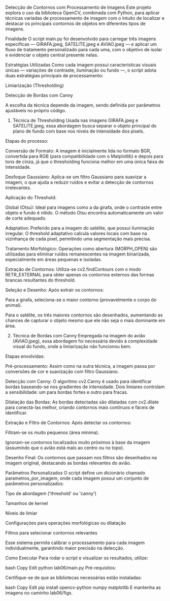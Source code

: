 Detecção de Contornos com Processamento de Imagens
Este projeto explora o uso da biblioteca OpenCV, combinada com Python, para aplicar técnicas variadas de processamento de imagem com o intuito de localizar e destacar os principais contornos de objetos em diferentes tipos de imagens.

Finalidade
O script main.py foi desenvolvido para carregar três imagens específicas — GIRAFA.jpeg, SATELITE.jpeg e AVIAO.jpeg — e aplicar um fluxo de tratamento personalizado para cada uma, com o objetivo de isolar e evidenciar o objeto central presente nelas.

Estratégias Utilizadas
Como cada imagem possui características visuais únicas — variações de contraste, iluminação ou fundo —, o script adota duas estratégias principais de processamento:

Limiarização (Thresholding)

Detecção de Bordas com Canny

A escolha da técnica depende da imagem, sendo definida por parâmetros ajustáveis no próprio código.

1. Técnica de Thresholding
Usada nas imagens GIRAFA.jpeg e SATELITE.jpeg, essa abordagem busca separar o objeto principal do plano de fundo com base nos níveis de intensidade dos pixels.

Etapas do processo:

Conversão de Formato:
A imagem é inicialmente lida no formato BGR, convertida para RGB (para compatibilidade com o Matplotlib) e depois para tons de cinza, já que o thresholding funciona melhor em uma única faixa de intensidade.

Desfoque Gaussiano:
Aplica-se um filtro Gaussiano para suavizar a imagem, o que ajuda a reduzir ruídos e evitar a detecção de contornos irrelevantes.

Aplicação do Threshold:

Global (Otsu): Ideal para imagens como a da girafa, onde o contraste entre objeto e fundo é nítido. O método Otsu encontra automaticamente um valor de corte adequado.

Adaptativo: Preferido para a imagem do satélite, que possui iluminação irregular. O threshold adaptativo calcula valores locais com base na vizinhança de cada pixel, permitindo uma segmentação mais precisa.

Tratamento Morfológico:
Operações como abertura (MORPH_OPEN) são utilizadas para eliminar ruídos remanescentes na imagem binarizada, especialmente em áreas pequenas e isoladas.

Extração de Contornos:
Utiliza-se cv2.findContours com o modo RETR_EXTERNAL para obter apenas os contornos externos das formas brancas resultantes do threshold.

Seleção e Desenho:
Após extrair os contornos:

Para a girafa, seleciona-se o maior contorno (provavelmente o corpo do animal).

Para o satélite, os três maiores contornos são desenhados, aumentando as chances de capturar o objeto mesmo que ele não seja o mais dominante em área.

2. Técnica de Bordas com Canny
Empregada na imagem do avião (AVIAO.jpeg), essa abordagem foi necessária devido à complexidade visual do fundo, onde a limiarização não funcionou bem.

Etapas envolvidas:

Pré-processamento:
Assim como na outra técnica, a imagem passa por conversões de cor e suavização com filtro Gaussiano.

Detecção com Canny:
O algoritmo cv2.Canny é usado para identificar bordas baseando-se nos gradientes de intensidade. Dois limiares controlam a sensibilidade: um para bordas fortes e outro para fracas.

Dilatação das Bordas:
As bordas detectadas são dilatadas com cv2.dilate para conectá-las melhor, criando contornos mais contínuos e fáceis de identificar.

Extração e Filtro de Contornos:
Após detectar os contornos:

Filtram-se os muito pequenos (área mínima).

Ignoram-se contornos localizados muito próximos à base da imagem (assumindo que o avião está mais ao centro ou no topo).

Desenho Final:
Os contornos que passam nos filtros são desenhados na imagem original, destacando as bordas relevantes do avião.

Parâmetros Personalizados
O script define um dicionário chamado parametros_por_imagem, onde cada imagem possui um conjunto de parâmetros personalizados:

Tipo de abordagem ('threshold' ou 'canny')

Tamanhos de kernel

Níveis de limiar

Configurações para operações morfológicas ou dilatação

Filtros para selecionar contornos relevantes

Esse sistema permite calibrar o processamento para cada imagem individualmente, garantindo maior precisão na detecção.

Como Executar
Para rodar o script e visualizar os resultados, utilize:

bash
Copy
Edit
python lab06/main.py
Pré-requisitos:

Certifique-se de que as bibliotecas necessárias estão instaladas:

bash
Copy
Edit
pip install opencv-python numpy matplotlib
E mantenha as imagens no caminho lab06/figs.
